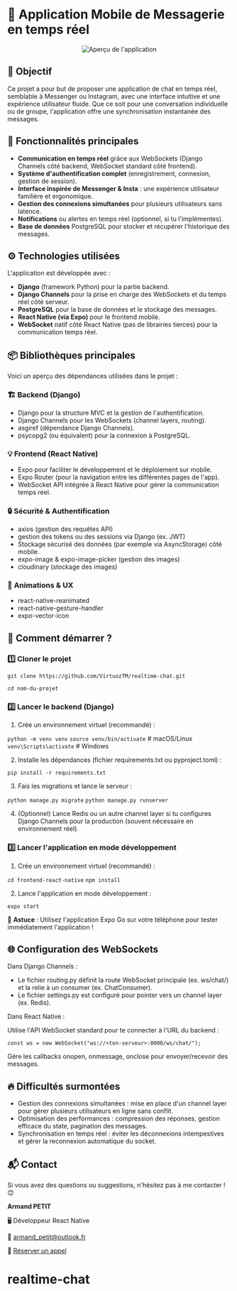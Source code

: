 ﻿# 📱 Application Mobile de Messagerie en temps réel

<p align="center">
  <img src="https://github.com/user-attachments/assets/63aed2d9-a345-4b95-9f18-6ea625336c92" alt="Aperçu de l'application">
</p>

## 📌 Objectif

Ce projet a pour but de proposer une application de chat en temps réel, semblable à Messenger ou Instagram, avec une interface intuitive et une expérience utilisateur fluide. Que ce soit pour une conversation individuelle ou de groupe, l'application offre une synchronisation instantanée des messages.

## 🎯 Fonctionnalités principales

- **Communication en temps réel** grâce aux WebSockets (Django Channels côté backend, WebSocket standard côté frontend).
- **Système d'authentification complet** (enregistrement, connexion, gestion de session).
- **Interface inspirée de Messenger & Insta** : une expérience utilisateur familière et ergonomique.
- **Gestion des connexions simultanées** pour plusieurs utilisateurs sans latence.
- **Notifications** ou alertes en temps réel (optionnel, si tu l'implémentes).
- **Base de données** PostgreSQL pour stocker et récupérer l'historique des messages.

## ⚙️ Technologies utilisées

L'application est développée avec :

- **Django** (framework Python) pour la partie backend.
- **Django Channels** pour la prise en charge des WebSockets et du temps réel côté serveur.
- **PostgreSQL** pour la base de données et le stockage des messages.
- **React Native (via Expo)** pour le frontend mobile.
- **WebSocket** natif côté React Native (pas de librairies tierces) pour la communication temps réel.

## 📦 Bibliothèques principales

Voici un aperçu des dépendances utilisées dans le projet :

### 🏗️ **Backend (Django)**

- Django pour la structure MVC et la gestion de l'authentification.
- Django Channels pour les WebSockets (channel layers, routing).
- asgiref (dépendance Django Channels).
- psycopg2 (ou équivalent) pour la connexion à PostgreSQL.

### 💡 **Frontend (React Native)**

- Expo pour faciliter le développement et le déploiement sur mobile.
- Expo Router (pour la navigation entre les différentes pages de l'app).
- WebSocket API intégrée à React Native pour gérer la communication temps réel.

### 🔒 **Sécurité & Authentification**

- axios (gestion des requêtes API)
- gestion des tokens ou des sessions via Django (ex. JWT)
- Stockage sécurisé des données (par exemple via AsyncStorage) côté mobile.
- expo-image & expo-image-picker (gestion des images)
- cloudinary (stockage des images)

### 🎨 **Animations & UX**

- react-native-reanimated
- react-native-gesture-handler
- expo-vector-icon

## 🚀 Comment démarrer ?

### 1️⃣ Cloner le projet

`git clone https://github.com/VirtuozTM/realtime-chat.git`

`cd nom-du-projet`

### 2️⃣ Lancer le backend (Django)

1. Crée un environnement virtuel (recommandé) :

`python -m venv venv`
`source venv/bin/activate` # macOS/Linux
`venv\Scripts\activate` # Windows

2. Installe les dépendances (fichier requirements.txt ou pyproject.toml) :

`pip install -r requirements.txt`

3. Fais les migrations et lance le serveur :

`python manage.py migrate`
`python manage.py runserver`

4. (Optionnel) Lance Redis ou un autre channel layer si tu configures Django Channels pour la production (souvent nécessaire en environnement réel).

### 3️⃣ Lancer l'application en mode développement

1. Crée un environnement virtuel (recommandé) :

`cd frontend-react-native`
`npm install`

2. Lance l'application en mode développement :

`expo start`

📌 **Astuce** : Utilisez l'application Expo Go sur votre téléphone pour tester immédiatement l'application !

## 🌐 Configuration des WebSockets

Dans Django Channels :

- Le fichier routing.py définit la route WebSocket principale (ex. ws/chat/) et la relie à un consumer (ex. ChatConsumer).
- Le fichier settings.py est configuré pour pointer vers un channel layer (ex. Redis).

Dans React Native :

Utilise l'API WebSocket standard pour te connecter à l'URL du backend :

`const ws = new WebSocket("ws://<ton-serveur>:8000/ws/chat/");`

Gère les callbacks onopen, onmessage, onclose pour envoyer/recevoir des messages.

## 🔥 Difficultés surmontées

- Gestion des connexions simultanées : mise en place d'un channel layer pour gérer plusieurs utilisateurs en ligne sans conflit.
- Optimisation des performances : compression des réponses, gestion efficace du state, pagination des messages.
- Synchronisation en temps réel : éviter les déconnexions intempestives et gérer la reconnexion automatique du socket.

## 📬 Contact

Si vous avez des questions ou suggestions, n'hésitez pas à me contacter ! 😊

**Armand PETIT**

🖥️ Développeur React Native

📧 [armand_petit@outlook.fr](mailto:armand_petit@outlook.fr)

📅 [Réserver un appel](https://calendly.com/armand_petit/30min)

# realtime-chat
